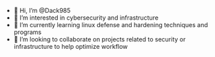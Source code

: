 - 👋 Hi, I’m @Dack985
- 👀 I’m interested in cybersecurity and infrastructure
- 🌱 I’m currently learning linux defense and hardening techniques and programs
- 💞️ I’m looking to collaborate on projects related to security or infrastructure to help optimize workflow 

<!---
Dack985/Dack985 is a ✨ special ✨ repository because its `README.md` (this file) appears on your GitHub profile.
You can click the Preview link to take a look at your changes.
--->
